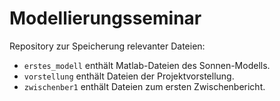 # Modellierungsseminar

Repository zur Speicherung relevanter Dateien:

* `erstes_modell` enthält Matlab-Dateien des Sonnen-Modells.
* `vorstellung` enthält Dateien der Projektvorstellung.
* `zwischenber1` enthält Dateien zum ersten Zwischenbericht.
